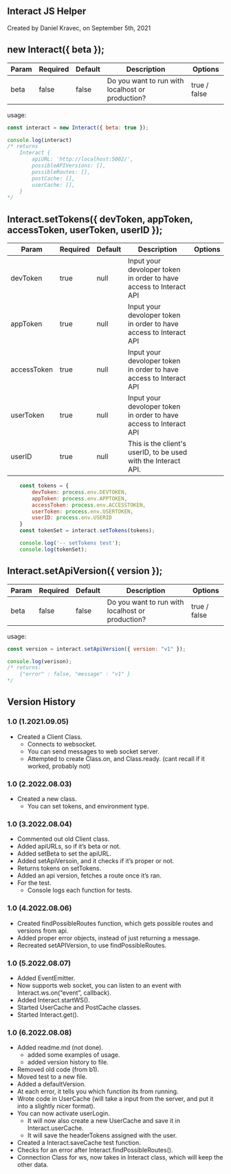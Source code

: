## Interact JS Helper
Created by Daniel Kravec, on September 5th, 2021

## new Interact({ beta });
| Param | Required | Default | Description | Options |
| - | - | - | - | - |
| beta | false | false | Do you want to run with localhost or production? | true / false |


usage:
```js
const interact = new Interact({ beta: true });

console.log(interact) 
/* returns
    Interact {
        apiURL: 'http://localhost:5002/',
        possibleAPIVersions: [],
        possibleRoutes: [],
        postCache: [],
        userCache: [],
    }
*/
```

## Interact.setTokens({ devToken, appToken, accessToken, userToken, userID });

| Param | Required | Default | Description | Options |
| - | - | - | - | - |
| devToken | true | null | Input your devoloper token in order to have access to Interact API |
| appToken | true | null | Input your devoloper token in order to have access to Interact API |
| accessToken | true | null | Input your devoloper token in order to have access to Interact API |
| userToken | true | null | Input your devoloper token in order to have access to Interact API |
| userID | true | null | This is the client's userID, to be used with the Interact API.|

```js
    const tokens = {
        devToken: process.env.DEVTOKEN,
        appToken: process.env.APPTOKEN,
        accessToken: process.env.ACCESSTOKEN,
        userToken: process.env.USERTOKEN,
        userID: process.env.USERID
    }
    const tokenSet = interact.setTokens(tokens);

    console.log('-- setTokens test');
    console.log(tokenSet);
```

## Interact.setApiVersion({ version });

| Param | Required | Default | Description | Options |
| - | - | - | - | - |
| beta | false | false | Do you want to run with localhost or production? | true / false |

usage:
```js
const version = interact.setApiVersion({ version: "v1" });

console.log(verison);
/* returns:
    {"error" : false, "message" : "v1" }
*/
```


## Version History
### 1.0 (1.2021.09.05)
- Created a Client Class.
    - Connects to websocket. 
    - You can send messages to web socket server.
    - Attempted to create Class.on, and Class.ready. (cant recall if it worked, probably not)

### 1.0 (2.2022.08.03)
- Created a new class.
    - You can set tokens, and environment type.

### 1.0 (3.2022.08.04)
- Commented out old Client class.
- Added apiURLs, so if it’s beta or not.
- Added setBeta to set the apiURL.
- Added setApiVersoin, and it checks if it’s proper or not.
- Returns tokens on setTokens.
- Added an api version, fetches a route once it’s ran.
- For the test.
    - Console logs each function for tests.

### 1.0 (4.2022.08.06)
- Created findPossibleRoutes function, which gets possible routes and versions from api.
- Added proper error objects, instead of just returning a message.
- Recreated setAPIVersion, to use findPossibleRoutes.

### 1.0 (5.2022.08.07)
- Added EventEmitter.
- Now supports web socket, you can listen to an event with Interact.ws.on(“event”, callback).
- Added Interact.startWS().
- Started UserCache and PostCache classes.
- Started Interact.get().

### 1.0 (6.2022.08.08)
- Added readme.md (not done).
    - added some examples of usage.
    - added version history to file.
- Removed old code (from b1).
- Moved test to a new file.
- Added a defaultVersion.
- At each error, it tells you which function its from running.
- Wrote code in UserCache (will take a input from the server, and put it into a slightly nicer format).
- You can now activate userLogin.
    - It will now also create a new UserCache and save it in Interact.userCache.
    - It will save the headerTokens assigned with the user.
- Created a Interact.saveCache test function.
- Checks for an error after Interact.findPossibleRoutes().
- Connection Class for ws, now takes in Interact class, which will keep the other data.
